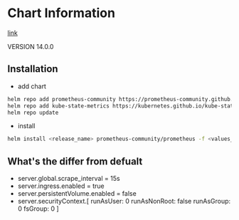 # Chart Information

[link](https://github.com/prometheus-community/helm-charts)

VERSION 14.0.0

## Installation 

- add chart

```bash
helm repo add prometheus-community https://prometheus-community.github.io/helm-charts
helm repo add kube-state-metrics https://kubernetes.github.io/kube-state-metrics
helm repo update
```

- install 

```bash
helm install <release_name> prometheus-community/prometheus -f <values_file.yaml> -n <namespace> --version <VERSION>
```

## What's the differ from defualt

- server.global.scrape_interval = 15s
- server.ingress.enabled = true
- server.persistentVolume.enabled = false
- server.securityContext.[
    runAsUser: 0
    runAsNonRoot: false
    runAsGroup: 0
    fsGroup: 0
  ]
